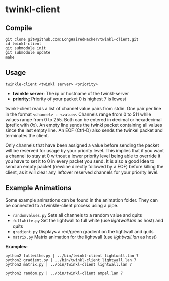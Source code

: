 twinkl-client
=============

Compile
-------
```
git clone git@github.com:LongHairedHacker/twinkl-client.git
cd twinkl-client
git submodule init
git submodule update
make
```

Usage
-----
```
twinkle-client <twinkl server> <priority>
```

* **twinkle server**: The ip or hostname of the twinkl-server
* **priority**: Priority of your packet 0 is highest 7 is lowest

twinkl-client reads a list of channel value pairs from stdin.
One pair per line in the format `<channel> : <value>`.
Channels range from 0 to 511 while values range from 0 to 255.
Both can be entered in decimal or hexadecimal (prefix with *0x*).
An empty line sends the twinkl packet containing all values since the last empty line.
An EOF (Ctrl-D) also sends the twinkel packet and terminates the client.

Only channels that have been assigned a value before sending the packet will
be reserved for usage by your priority level.
This implies that if you want a channel to stay at 0 without a lower priority level
being able to override it you have to set it to 0 in every packet you send.
It is also a good Idea to send an empty packet (newline directly followed by a EOF) 
before killing the client, as it will clear any leftover reserved channels
for your priority level.


Example Animations
------------------
Some example animations can be found in the animation folder.
They can be connected to a twinkle-client process using a pipe.

* `randomvalues.py` Sets all channels to a random value and quits
* `fullwhite.py` Set the lightwall to full white (use *lightwall.lan* as host) and quits
* `gradient.py` Displays a red/green gradient on the lightwall and quits
* `matrix.py` Matrix animation for the lightwall (use *lightwall.lan* as host)

**Examples:**

```
python2 fullwithe.py | ../bin/twinkl-client lightwall.lan 7
python2 gradient.py | ../bin/twinkl-client lightwall.lan 7
python2 matrix.py | ../bin/twinkl-client lightwall.lan 7

python2 random.py | ../bin/twinkl-client ampel.lan 7
```
